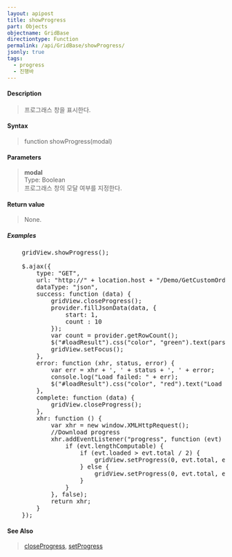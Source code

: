 ```yaml
---
layout: apipost
title: showProgress
part: Objects
objectname: GridBase
directiontype: Function
permalink: /api/GridBase/showProgress/
jsonly: true
tags:
  - progress
  - 진행바
---
```



#### Description

> 프로그래스 창을 표시한다.

#### Syntax

> function showProgress(modal)

#### Parameters

>**modal**  
>Type: Boolean   
>프로그래스 창의 모달 여부를 지정한다.   

#### Return value

> None.

##### Examples 

<pre class="prettyprint">
    gridView.showProgress();

    $.ajax({
        type: "GET",
        url: "http://" + location.host + "/Demo/GetCustomOrders?__date__=" + new Date().getTime(),
        dataType: "json",
        success: function (data) {
            gridView.closeProgress();
            provider.fillJsonData(data, {
                start: 1,
                count : 10
            });
            var count = provider.getRowCount();
            $("#loadResult").css("color", "green").text(parseInt(count).toLocaleString() + " rows loaded.").show();
            gridView.setFocus();
        },
        error: function (xhr, status, error) {
            var err = xhr + ', ' + status + ', ' + error;
            console.log("Load failed: " + err);
            $("#loadResult").css("color", "red").text("Load failed: " + err).show();
        },
        complete: function (data) {
            gridView.closeProgress();
        },
        xhr: function () {
            var xhr = new window.XMLHttpRequest();
            //Download progress
            xhr.addEventListener("progress", function (evt) {
                if (evt.lengthComputable) {
                    if (evt.loaded > evt.total / 2) {
                        gridView.setProgress(0, evt.total, evt.loaded, "Loading...");
                    } else {
                        gridView.setProgress(0, evt.total, evt.loaded);
                    }
                }
            }, false);
            return xhr;
        }
    });
</pre>

#### See Also
> [closeProgress](/api/GridBase/closeProgress), [setProgress](/api/GridBase/setProgress)